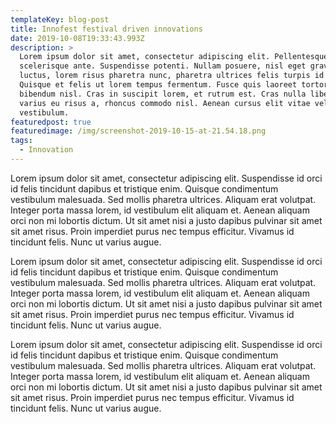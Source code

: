 ```yaml
---
templateKey: blog-post
title: Innofest festival driven innovations
date: 2019-10-08T19:33:43.993Z
description: >
  Lorem ipsum dolor sit amet, consectetur adipiscing elit. Pellentesque vitae
  scelerisque ante. Suspendisse potenti. Nullam posuere, nisl eget gravida
  luctus, lorem risus pharetra nunc, pharetra ultrices felis turpis id nibh.
  Quisque et felis ut lorem tempus fermentum. Fusce quis laoreet tortor, vel
  bibendum nisl. Cras in suscipit lorem, et rutrum est. Cras nulla libero,
  varius eu risus a, rhoncus commodo nisl. Aenean cursus elit vitae velit ornare
  vestibulum.
featuredpost: true
featuredimage: /img/screenshot-2019-10-15-at-21.54.18.png
tags:
  - Innovation
---
```

Lorem ipsum dolor sit amet, consectetur adipiscing elit. Suspendisse id orci id felis tincidunt dapibus et tristique enim. Quisque condimentum vestibulum malesuada. Sed mollis pharetra ultrices. Aliquam erat volutpat. Integer porta massa lorem, id vestibulum elit aliquam et. Aenean aliquam orci non mi lobortis dictum. Ut sit amet nisi a justo dapibus pulvinar sit amet sit amet risus. Proin imperdiet purus nec tempus efficitur. Vivamus id tincidunt felis. Nunc ut varius augue.

Lorem ipsum dolor sit amet, consectetur adipiscing elit. Suspendisse id orci id felis tincidunt dapibus et tristique enim. Quisque condimentum vestibulum malesuada. Sed mollis pharetra ultrices. Aliquam erat volutpat. Integer porta massa lorem, id vestibulum elit aliquam et. Aenean aliquam orci non mi lobortis dictum. Ut sit amet nisi a justo dapibus pulvinar sit amet sit amet risus. Proin imperdiet purus nec tempus efficitur. Vivamus id tincidunt felis. Nunc ut varius augue.

Lorem ipsum dolor sit amet, consectetur adipiscing elit. Suspendisse id orci id felis tincidunt dapibus et tristique enim. Quisque condimentum vestibulum malesuada. Sed mollis pharetra ultrices. Aliquam erat volutpat. Integer porta massa lorem, id vestibulum elit aliquam et. Aenean aliquam orci non mi lobortis dictum. Ut sit amet nisi a justo dapibus pulvinar sit amet sit amet risus. Proin imperdiet purus nec tempus efficitur. Vivamus id tincidunt felis. Nunc ut varius augue.
